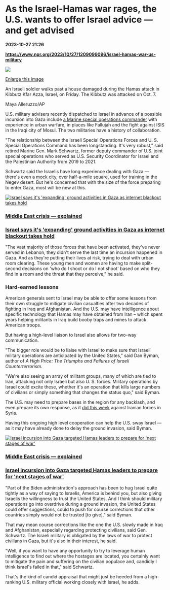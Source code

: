 # As the Israel-Hamas war rages, the U.S. wants to offer Israel advice — and get advised

**2023-10-27 21:26**

**https://www.npr.org/2023/10/27/1209099096/israel-hamas-war-us-military**

 ![](https://media.npr.org/assets/img/2023/10/27/ap23300395679150-5814093146fc87fcebb4405f9762082f42fca5e3-s1100-c50.jpg) 

[Enlarge this image](https://media.npr.org/assets/img/2023/10/27/ap23300395679150-5814093146fc87fcebb4405f9762082f42fca5e3-s1200.jpg)

An Israeli soldier walks past a house damaged during the Hamas attack in Kibbutz Kfar Azza, Israel, on Friday. The Kibbutz was attacked on Oct. 7.

Maya Alleruzzo/AP

U.S. military advisers recently dispatched to Israel in advance of a possible incursion into Gaza include [a Marine special operations commander](https://www.mcrdpi.marines.mil/Leaders/Biography/Article/1564926/bgen-james-f-glynn/) with experience in urban warfare, in places like Fallujah and the fight against ISIS in the Iraqi city of Mosul. The two militaries have a history of collaboration.

"The relationship between the Israeli Special Operations Forces and U. S. Special Operations Command has been longstanding. It's very robust," said retired Marine Gen. Mark Schwartz, former deputy commander of U.S. joint special operations who served as U.S. Security Coordinator for Israel and the Palestinian Authority from 2019 to 2021.

Schwartz said the Israelis have long experience dealing with Gaza — there's even a [mock city](https://www.army.mil/article/6989/israeli_mout_facility_model_for_national_guard), over half-a-mile square, used for training in the Negev desert. But he's concerned that with the size of the force preparing to enter Gaza, most will be new at this.

[![Israel says it's 'expanding' ground activities in Gaza as internet blackout takes hold](https://media.npr.org/assets/img/2023/10/27/ap23300655684593_sq-00f94c36c718a15bf972e8f89ad4b71fce75ba10-s100-c15.jpg)](https://www.npr.org/2023/10/27/1209084199/israel-military-expanding-operations-gaza-hamas-communications-internet)

### [Middle East crisis — explained](https://www.npr.org/series/1205445976/middle-east-crisis)

### [Israel says it's 'expanding' ground activities in Gaza as internet blackout takes hold](https://www.npr.org/2023/10/27/1209084199/israel-military-expanding-operations-gaza-hamas-communications-internet)

"The vast majority of those forces that have been activated, they've never served in Lebanon, they didn't serve the last time an incursion happened in Gaza. And as they're putting their lives at risk, trying to deal with urban room clearing. These young men and women are having to make split-second decisions on 'who do I shoot or do I not shoot' based on who they find in a room and the threat that they perceive," he said.

### Hard-earned lessons

American generals sent to Israel may be able to offer some lessons from their own struggle to mitigate civilian casualties after two decades of fighting in Iraq and Afghanistan. And the U.S. may have intelligence about specific technology that Hamas may have obtained from Iran – which spent years helping militants in Iraq build booby traps and mines to attack American troops.

But having a high-level liaison to Israel also allows for two-way communication.

"The bigger role would be to liaise with Israel to make sure that Israeli military operations are anticipated by the United States," said Dan Byman, author of _A High Price: The Triumphs and Failures of Israeli Counterterrorism_.

"We're also seeing an array of militant groups, many of which are tied to Iran, attacking not only Israeli but also U. S. forces. Military operations by Israel could excite these, whether it's an operation that kills large numbers of civilians or simply something that changes the status quo," said Byman.

The U.S. may need to prepare bases in the region for any backlash, and even prepare its own response, as it [did this week](https://www.npr.org/2023/10/27/1208968397/us-strikes-syria-iran-linked-sites-retaliation) against Iranian forces in Syria.

Having this ongoing high level cooperation can help the U.S. sway Israel — as it may have already done to delay the ground invasion, said Byman.

[![Israel incursion into Gaza targeted Hamas leaders to prepare for 'next stages of war'](https://media.npr.org/assets/img/2023/10/26/gettyimages-1746298515_sq-4f649c0fc304d330da194d32c96f067dd1c6b59d-s100-c15.jpg)](https://www.npr.org/2023/10/26/1208680784/death-toll-in-gaza-approaches-7-000-as-aid-groups-raise-alarm-about-fuel)

### [Middle East crisis — explained](https://www.npr.org/series/1205445976/middle-east-crisis)

### [Israel incursion into Gaza targeted Hamas leaders to prepare for 'next stages of war'](https://www.npr.org/2023/10/26/1208680784/death-toll-in-gaza-approaches-7-000-as-aid-groups-raise-alarm-about-fuel)

"Part of the Biden administration's approach has been to hug Israel quite tightly as a way of saying to Israelis, America is behind you, but also giving Israelis the willingness to trust the United States. And I think should military operations go into overdrive during a ground invasion, the United States could offer suggestions, could to push for course corrections that other countries simply would not be trusted \[to give\]," said Byman.

That may mean course corrections like the one the U.S. slowly made in Iraq and Afghanistan, especially regarding protecting civilians, said Gen. Schwartz. The Israeli military is obligated by the laws of war to protect civilians in Gaza, but it's also in their interest, he said.

"Well, if you want to have any opportunity to try to leverage human intelligence to find out where the hostages are located, you certainly want to mitigate the pain and suffering on the civilian populace and, candidly I think Israel's failed in that," said Schwartz.

That's the kind of candid appraisal that might just be heeded from a high-ranking U.S. military official working closely with Israel, he adds.
